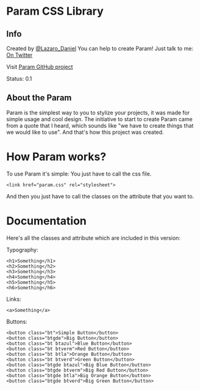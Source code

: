 Param CSS Library
=====

Info
----

Created by [@Lazaro_Daniel](http://twitter.com/Lazaro_Daniel)
You can help to create Param! Just talk to me: [On Twitter](http://twitter.com/Lazaro_Daniel)

Visit [Param GitHub project](htts://github.com/LazaroDaniel/Param)

Status: 0.1

About the Param
----

Param is the simplest way to you to stylize your projects, it was made for simple usage and cool design. The initiative to start to create Param came from a quote that I heard, which sounds like "we have to create things that we would like to use". And that's how this project was created.


How Param works?
=====
To use Param it's simple: You just have to call the css file.

	<link href="param.css" rel="stylesheet">

And then you just have to call the classes on the attribute that you want to.

Documentation
======

Here's all the classes and attribute which are included in this version:

Typography:

	<h1>Something</h1>
	<h2>Something</h2>
	<h3>Something</h3>
	<h4>Something</h4>
	<h5>Something</h5>
	<h6>Something</h6>

Links:

	<a>Something</a>

Buttons:

	<button class="bt">Simple Button</button>
	<button class="btgde">Big Button</button>
	<button class="bt btazul">Blue Button</button>
	<button class="bt btverm">Red Button</button>
	<button class="bt btla">Orange Button</button>
	<button class="bt btverd">Green Button</button>
	<button class="btgde btazul">Big Blue Button</button>
	<button class="btgde btverm">Big Red Button</button>
	<button class="btgde btla">Big Orange Button</button>
	<button class="btgde btverd">Big Green Button</button>